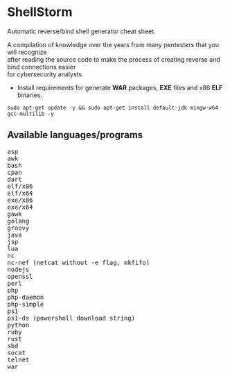 # ShellStorm
Automatic reverse/bind shell generator cheat sheet.  

A compilation of knowledge over the years from many pentesters that you will recognize  
after reading the source code to make the process of creating reverse and bind connections easier  
for cybersecurity analysts.  

<!--![alt text](https://github.com/0bfxgh0st/ShellStorm/blob/main/screenshots/Shellstorm.gif)-->

* Install requirements for generate **WAR** packages, **EXE** files and x86 **ELF** binaries.  
```
sudo apt-get update -y && sudo apt-get install default-jdk mingw-w64 gcc-multilib -y
```
## Available languages/programs  
<pre>
asp
awk
bash
cpan
dart
elf/x86
elf/x64
exe/x86
exe/x64
gawk
golang
groovy
java
jsp
lua
nc
nc-nef (netcat without -e flag, mkfifo)
nodejs
openssl
perl
php
php-daemon
php-simple
ps1
ps1-ds (powershell download string)
python
ruby
rust
sbd
socat
telnet
war
</pre>

<!--### Some relevant sources:  
<a href="https://github.com/swisskyrepo/PayloadsAllTheThings/blob/master/Methodology%20and%20Resources/Reverse%20Shell%20Cheatsheet.md">https://github.com/swisskyrepo/PayloadsAllTheThings/blob/master/Methodology%20and%20Resources/Reverse%20Shell%20Cheatsheet.md</a>  
<a href="https://pentestmonkey.net/cheat-sheet/shells/reverse-shell-cheat-sheet">https://pentestmonkey.net/cheat-sheet/shells/reverse-shell-cheat-sheet</a>-->
